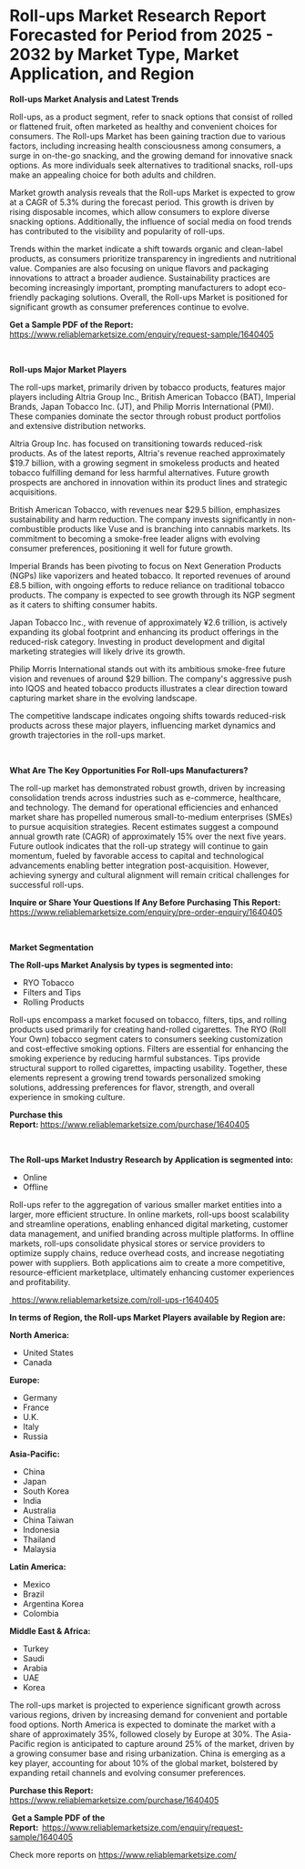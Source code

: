 <p><h1>Roll-ups Market Research Report Forecasted for Period from 2025 -  2032 by Market Type, Market Application, and Region</h1></p><p><strong>Roll-ups Market Analysis and Latest Trends</strong></p>
<p><p>Roll-ups, as a product segment, refer to snack options that consist of rolled or flattened fruit, often marketed as healthy and convenient choices for consumers. The Roll-ups Market has been gaining traction due to various factors, including increasing health consciousness among consumers, a surge in on-the-go snacking, and the growing demand for innovative snack options. As more individuals seek alternatives to traditional snacks, roll-ups make an appealing choice for both adults and children.</p><p>Market growth analysis reveals that the Roll-ups Market is expected to grow at a CAGR of 5.3% during the forecast period. This growth is driven by rising disposable incomes, which allow consumers to explore diverse snacking options. Additionally, the influence of social media on food trends has contributed to the visibility and popularity of roll-ups.</p><p>Trends within the market indicate a shift towards organic and clean-label products, as consumers prioritize transparency in ingredients and nutritional value. Companies are also focusing on unique flavors and packaging innovations to attract a broader audience. Sustainability practices are becoming increasingly important, prompting manufacturers to adopt eco-friendly packaging solutions. Overall, the Roll-ups Market is positioned for significant growth as consumer preferences continue to evolve.</p></p>
<p><strong>Get a Sample PDF of the Report:&nbsp;</strong> <a href="https://www.reliablemarketsize.com/enquiry/request-sample/1640405?utm_campaign=1901&utm_medium=2&utm_source=Github&utm_content=ia&utm_term=09022025&utm_id=roll-ups">https://www.reliablemarketsize.com/enquiry/request-sample/1640405</a></p>
<p>&nbsp;</p>
<p><strong>Roll-ups Major Market Players</strong></p>
<p><p>The roll-ups market, primarily driven by tobacco products, features major players including Altria Group Inc., British American Tobacco (BAT), Imperial Brands, Japan Tobacco Inc. (JT), and Philip Morris International (PMI). These companies dominate the sector through robust product portfolios and extensive distribution networks.</p><p>Altria Group Inc. has focused on transitioning towards reduced-risk products. As of the latest reports, Altria's revenue reached approximately $19.7 billion, with a growing segment in smokeless products and heated tobacco fulfilling demand for less harmful alternatives. Future growth prospects are anchored in innovation within its product lines and strategic acquisitions.</p><p>British American Tobacco, with revenues near $29.5 billion, emphasizes sustainability and harm reduction. The company invests significantly in non-combustible products like Vuse and is branching into cannabis markets. Its commitment to becoming a smoke-free leader aligns with evolving consumer preferences, positioning it well for future growth.</p><p>Imperial Brands has been pivoting to focus on Next Generation Products (NGPs) like vaporizers and heated tobacco. It reported revenues of around £8.5 billion, with ongoing efforts to reduce reliance on traditional tobacco products. The company is expected to see growth through its NGP segment as it caters to shifting consumer habits.</p><p>Japan Tobacco Inc., with revenue of approximately ¥2.6 trillion, is actively expanding its global footprint and enhancing its product offerings in the reduced-risk category. Investing in product development and digital marketing strategies will likely drive its growth.</p><p>Philip Morris International stands out with its ambitious smoke-free future vision and revenues of around $29 billion. The company's aggressive push into IQOS and heated tobacco products illustrates a clear direction toward capturing market share in the evolving landscape.</p><p>The competitive landscape indicates ongoing shifts towards reduced-risk products across these major players, influencing market dynamics and growth trajectories in the roll-ups market.</p></p>
<p>&nbsp;</p>
<p><strong>What Are The Key Opportunities For Roll-ups Manufacturers?</strong></p>
<p><p>The roll-up market has demonstrated robust growth, driven by increasing consolidation trends across industries such as e-commerce, healthcare, and technology. The demand for operational efficiencies and enhanced market share has propelled numerous small-to-medium enterprises (SMEs) to pursue acquisition strategies. Recent estimates suggest a compound annual growth rate (CAGR) of approximately 15% over the next five years. Future outlook indicates that the roll-up strategy will continue to gain momentum, fueled by favorable access to capital and technological advancements enabling better integration post-acquisition. However, achieving synergy and cultural alignment will remain critical challenges for successful roll-ups.</p></p>
<p><strong>Inquire or Share Your Questions If Any Before Purchasing This Report:</strong> <a href="https://www.reliablemarketsize.com/enquiry/pre-order-enquiry/1640405?utm_campaign=1901&utm_medium=2&utm_source=Github&utm_content=ia&utm_term=09022025&utm_id=roll-ups">https://www.reliablemarketsize.com/enquiry/pre-order-enquiry/1640405</a></p>
<p>&nbsp;</p>
<p><strong>Market Segmentation</strong></p>
<p><strong>The Roll-ups Market Analysis by types is segmented into:</strong></p>
<p><ul><li>RYO Tobacco</li><li>Filters and Tips</li><li>Rolling Products</li></ul></p>
<p><p>Roll-ups encompass a market focused on tobacco, filters, tips, and rolling products used primarily for creating hand-rolled cigarettes. The RYO (Roll Your Own) tobacco segment caters to consumers seeking customization and cost-effective smoking options. Filters are essential for enhancing the smoking experience by reducing harmful substances. Tips provide structural support to rolled cigarettes, impacting usability. Together, these elements represent a growing trend towards personalized smoking solutions, addressing preferences for flavor, strength, and overall experience in smoking culture.</p></p>
<p><strong>Purchase this Report:&nbsp;</strong><a href="https://www.reliablemarketsize.com/purchase/1640405?utm_campaign=1901&utm_medium=2&utm_source=Github&utm_content=ia&utm_term=09022025&utm_id=roll-ups">https://www.reliablemarketsize.com/purchase/1640405</a></p>
<p>&nbsp;</p>
<p><strong>The Roll-ups Market Industry Research by Application is segmented into:</strong></p>
<p><ul><li>Online</li><li>Offline</li></ul></p>
<p><p>Roll-ups refer to the aggregation of various smaller market entities into a larger, more efficient structure. In online markets, roll-ups boost scalability and streamline operations, enabling enhanced digital marketing, customer data management, and unified branding across multiple platforms. In offline markets, roll-ups consolidate physical stores or service providers to optimize supply chains, reduce overhead costs, and increase negotiating power with suppliers. Both applications aim to create a more competitive, resource-efficient marketplace, ultimately enhancing customer experiences and profitability.</p></p>
<p><a href="https://www.reliablemarketsize.com/roll-ups-r1640405?utm_campaign=1901&utm_medium=2&utm_source=Github&utm_content=ia&utm_term=09022025&utm_id=roll-ups">&nbsp;https://www.reliablemarketsize.com/roll-ups-r1640405</a></p>
<p><strong>In terms of Region, the Roll-ups Market Players available by Region are:</strong></p>
<p>
    <p> <strong> North America: </strong>
        <ul>
            <li>United States</li>
            <li>Canada</li>
        </ul>
        </p> 
    <p> <strong> Europe: </strong>
        <ul>
            <li>Germany</li>
            <li>France</li>
            <li>U.K.</li>
            <li>Italy</li>
            <li>Russia</li>
        </ul>
        </p> 
    <p> <strong> Asia-Pacific: </strong>
        <ul>
            <li>China</li>
            <li>Japan</li>
            <li>South Korea</li>
            <li>India</li>
            <li>Australia</li>
            <li>China Taiwan</li>
            <li>Indonesia</li>
            <li>Thailand</li>
            <li>Malaysia</li>
        </ul>
        </p> 
    <p> <strong> Latin America: </strong>
        <ul>
            <li>Mexico</li>
            <li>Brazil</li>
            <li>Argentina Korea</li>
            <li>Colombia</li>
        </ul>
        </p> 
    <p> <strong> Middle East & Africa: </strong>
        <ul>
            <li>Turkey</li>
            <li>Saudi</li>
            <li>Arabia</li>
            <li>UAE</li>
            <li>Korea</li>
        </ul>
    </p>
    </p>
<p><p>The roll-ups market is projected to experience significant growth across various regions, driven by increasing demand for convenient and portable food options. North America is expected to dominate the market with a share of approximately 35%, followed closely by Europe at 30%. The Asia-Pacific region is anticipated to capture around 25% of the market, driven by a growing consumer base and rising urbanization. China is emerging as a key player, accounting for about 10% of the global market, bolstered by expanding retail channels and evolving consumer preferences.</p></p>
<p><strong>Purchase this Report: </strong><a href="https://www.reliablemarketsize.com/purchase/1640405?utm_campaign=1901&utm_medium=2&utm_source=Github&utm_content=ia&utm_term=09022025&utm_id=roll-ups">https://www.reliablemarketsize.com/purchase/1640405</a></p>
<p>&nbsp;<strong>Get a Sample PDF of the Report:&nbsp;&nbsp;</strong><a href="https://www.reliablemarketsize.com/enquiry/request-sample/1640405?utm_campaign=1901&utm_medium=2&utm_source=Github&utm_content=ia&utm_term=09022025&utm_id=roll-ups">https://www.reliablemarketsize.com/enquiry/request-sample/1640405</a></p>
<p><strong></strong></p>
<p>Check more reports on <a href="https://www.reliablemarketsize.com/?utm_campaign=1901&utm_medium=2&utm_source=Github&utm_content=ia&utm_term=09022025&utm_id=roll-ups">https://www.reliablemarketsize.com/</a></p>